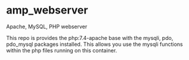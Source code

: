 # amp_webserver
Apache, MySQL, PHP webserver

This repo is provides the php:7.4-apache base with the mysqli, pdo, pdo_mysql packages installed.
This allows you use the mysqli functions within the php files running on this container.

